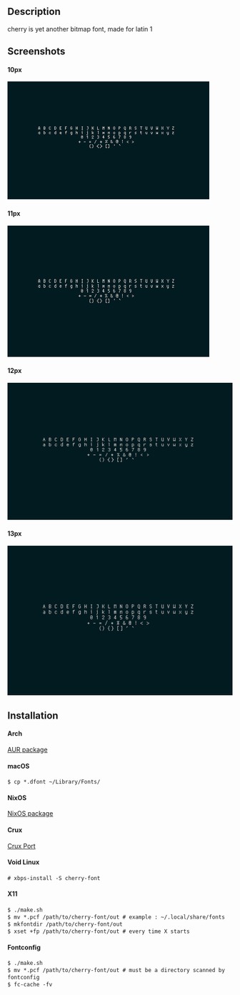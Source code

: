 ## Description

cherry is yet another bitmap font, made for latin 1

## Screenshots

#### 10px
![10px](img/10.png)

#### 11px
![11px](img/11.png)

#### 12px
![12px](img/12.png)

#### 13px
![13px](img/13.png)

## Installation

#### Arch

[AUR package](https://aur.archlinux.org/packages/cherry-font-git/)

#### macOS

```
$ cp *.dfont ~/Library/Fonts/
```

#### NixOS

[NixOS package](https://github.com/nixos/nixpkgs/tree/master/pkgs/data/fonts/cherry)

#### Crux

[Crux Port](https://github.com/turquoise-hexagon/ports/tree/master/cherry-pcf)

#### Void Linux
```
# xbps-install -S cherry-font
```

#### X11

```
$ ./make.sh
$ mv *.pcf /path/to/cherry-font/out # example : ~/.local/share/fonts
$ mkfontdir /path/to/cherry-font/out
$ xset +fp /path/to/cherry-font/out # every time X starts
```

#### Fontconfig

```
$ ./make.sh
$ mv *.pcf /path/to/cherry-font/out # must be a directory scanned by fontconfig
$ fc-cache -fv
```

